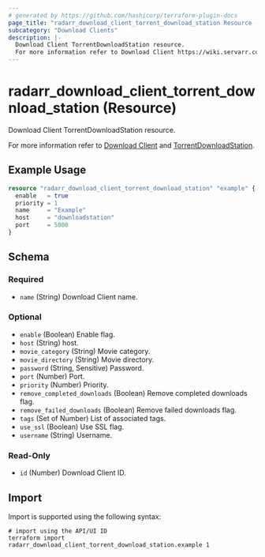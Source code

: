 ```yaml
---
# generated by https://github.com/hashicorp/terraform-plugin-docs
page_title: "radarr_download_client_torrent_download_station Resource - terraform-provider-radarr"
subcategory: "Download Clients"
description: |-
  Download Client TorrentDownloadStation resource.
  For more information refer to Download Client https://wiki.servarr.com/radarr/settings#download-clients and TorrentDownloadStation https://wiki.servarr.com/radarr/supported#torrentdownloadstation.
---
```


# radarr_download_client_torrent_download_station (Resource)

<!-- subcategory:Download Clients -->Download Client TorrentDownloadStation resource.
For more information refer to [Download Client](https://wiki.servarr.com/radarr/settings#download-clients) and [TorrentDownloadStation](https://wiki.servarr.com/radarr/supported#torrentdownloadstation).

## Example Usage

```terraform
resource "radarr_download_client_torrent_download_station" "example" {
  enable   = true
  priority = 1
  name     = "Example"
  host     = "downloadstation"
  port     = 5000
}
```

<!-- schema generated by tfplugindocs -->
## Schema

### Required

- `name` (String) Download Client name.

### Optional

- `enable` (Boolean) Enable flag.
- `host` (String) host.
- `movie_category` (String) Movie category.
- `movie_directory` (String) Movie directory.
- `password` (String, Sensitive) Password.
- `port` (Number) Port.
- `priority` (Number) Priority.
- `remove_completed_downloads` (Boolean) Remove completed downloads flag.
- `remove_failed_downloads` (Boolean) Remove failed downloads flag.
- `tags` (Set of Number) List of associated tags.
- `use_ssl` (Boolean) Use SSL flag.
- `username` (String) Username.

### Read-Only

- `id` (Number) Download Client ID.

## Import

Import is supported using the following syntax:

```shell
# import using the API/UI ID
terraform import radarr_download_client_torrent_download_station.example 1
```
